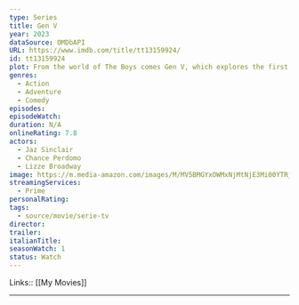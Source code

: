 ```yaml
---
type: Series
title: Gen V
year: 2023
dataSource: OMDbAPI
URL: https://www.imdb.com/title/tt13159924/
id: tt13159924
plot: From the world of The Boys comes Gen V, which explores the first generation of superheroes to know that their super powers are from Compound V. These heroes put their physical and moral boundaries to the test competing for the...
genres:
  - Action
  - Adventure
  - Comedy
episodes: 
episodeWatch: 
duration: N/A
onlineRating: 7.8
actors:
  - Jaz Sinclair
  - Chance Perdomo
  - Lizze Broadway
image: https://m.media-amazon.com/images/M/MV5BMGYxOWMxNjMtNjE3Mi00YTRjLTlkZWUtNDk4NzBkMWEyYWE0XkEyXkFqcGdeQXVyMTUzMTg2ODkz._V1_SX300.jpg
streamingServices:
  - Prime
personalRating: 
tags:
  - source/movie/serie-tv
director: 
trailer: 
italianTitle: 
seasonWatch: 1
status: Watch
---
```

Links:: [[My Movies]]

---

